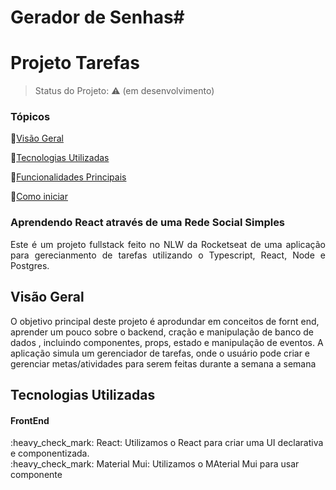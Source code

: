 # Gerador de Senhas# <h1>Projeto Tarefas</h1> 

> Status do Projeto:  :warning: (em desenvolvimento)


### Tópicos

:small_blue_diamond:[Visão Geral](#visão-geral)

:small_blue_diamond:[Tecnologias Utilizadas](#tecnologias-utilizadas)

:small_blue_diamond:[Funcionalidades Principais](#funcionalidades-principais)

:small_blue_diamond:[Como iniciar](#como-iniciar)



<h3>Aprendendo React através de uma Rede Social Simples</h3>

<p align="justify">
  Este é um projeto fullstack feito no NLW da Rocketseat de uma aplicação para gerecianmento de tarefas utilizando o Typescript, React, Node e Postgres.
</p>


## Visão Geral

O objetivo principal deste projeto é aprodundar em conceitos de fornt end, aprender um pouco sobre o backend, cração e manipulação de banco de dados , incluindo componentes, props, estado e manipulação de eventos. A aplicação simula um gerenciador de tarefas, onde o usuário pode criar e gerenciar metas/atividades para serem feitas durante a semana a semana
## Tecnologias Utilizadas

<h4>FrontEnd</h4>
:heavy_check_mark: React: Utilizamos o React para criar uma UI declarativa e componentizada. <br>
:heavy_check_mark: Material Mui: Utilizamos o MAterial Mui para usar componente <br>
